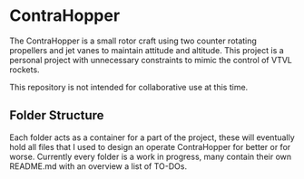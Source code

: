 # ContraHopper
The ContraHopper is a small rotor craft using two counter rotating propellers and jet vanes to maintain attitude and altitude. This project is a personal project with unnecessary constraints to mimic the control of VTVL rockets. 

This repository is not intended for collaborative use at this time.

## Folder Structure
Each folder acts as a container for a part of the project, these will eventually hold all files that I used to design an operate ContraHopper for better or for worse. Currently every folder is a work in progress, many contain their own README.md with an overview a list of TO-DOs.  
